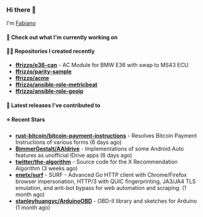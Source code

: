 ### Hi there 👋

I'm [Fabiano](https://ffrizzo.com)

#### 👷 Check out what I'm currently working on



#### 👨‍💻 Repositories I created recently
- **[ffrizzo/e36-can](https://github.com/ffrizzo/e36-can)** - AC Module for BMW E36 with swap to MS43 ECU
- **[ffrizzo/parity-sample](https://github.com/ffrizzo/parity-sample)**
- **[ffrizzo/acme](https://github.com/ffrizzo/acme)**
- **[ffrizzo/ansible-role-metricbeat](https://github.com/ffrizzo/ansible-role-metricbeat)**
- **[ffrizzo/ansible-role-geoip](https://github.com/ffrizzo/ansible-role-geoip)**

#### 🚀 Latest releases I've contributed to



#### ⭐ Recent Stars


- **[rust-bitcoin/bitcoin-payment-instructions](https://github.com/rust-bitcoin/bitcoin-payment-instructions)** - Resolves Bitcoin Payment Instructions of various forms (6 days ago)
- **[BimmerGestalt/AAIdrive](https://github.com/BimmerGestalt/AAIdrive)** - Implementations of some Android Auto features as unofficial IDrive apps (6 days ago)
- **[twitter/the-algorithm](https://github.com/twitter/the-algorithm)** - Source code for the X Recommendation Algorithm (3 weeks ago)
- **[enetx/surf](https://github.com/enetx/surf)** - SURF - Advanced Go HTTP client with Chrome/Firefox browser impersonation, HTTP/3 with QUIC fingerprinting, JA3/JA4 TLS emulation, and anti-bot bypass for web automation and scraping. (1 month ago)
- **[stanleyhuangyc/ArduinoOBD](https://github.com/stanleyhuangyc/ArduinoOBD)** - OBD-II library and sketches for Arduino (1 month ago)
